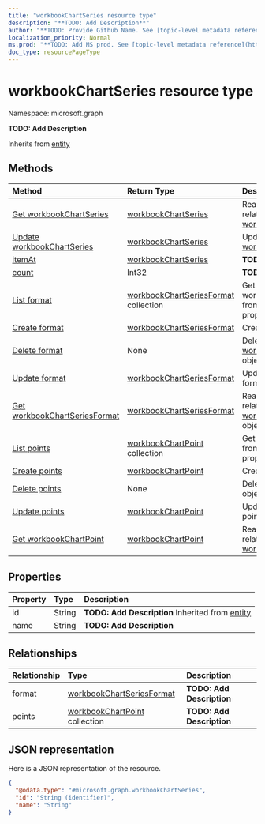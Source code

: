 ```yaml
---
title: "workbookChartSeries resource type"
description: "**TODO: Add Description**"
author: "**TODO: Provide Github Name. See [topic-level metadata reference](https://msgo.azurewebsites.net/add/document/guidelines/metadata.html#topic-level-metadata)**"
localization_priority: Normal
ms.prod: "**TODO: Add MS prod. See [topic-level metadata reference](https://msgo.azurewebsites.net/add/document/guidelines/metadata.html#topic-level-metadata)**"
doc_type: resourcePageType
---
```


# workbookChartSeries resource type


Namespace: microsoft.graph

**TODO: Add Description**


Inherits from [entity](../resources/entity.md)

## Methods
|Method|Return Type|Description|
|:---|:---|:---|
|[Get workbookChartSeries](../api/workbookchartseries-get.md)|[workbookChartSeries](../resources/workbookchartseries.md)|Read the properties and relationships of a [workbookChartSeries](../resources/workbookchartseries.md) object.|
|[Update workbookChartSeries](../api/workbookchartseries-update.md)|[workbookChartSeries](../resources/workbookchartseries.md)|Update the properties of a [workbookChartSeries](../resources/workbookchartseries.md) object.|
|[itemAt](../api/workbookchartseries-itemat.md)|[workbookChartSeries](../resources/workbookchartseries.md)|**TODO: Add Description**|
|[count](../api/workbookchartseries-count.md)|Int32|**TODO: Add Description**|
|[List format](../api/workbookchartseries-list-format.md)|[workbookChartSeriesFormat](../resources/workbookchartseriesformat.md) collection|Get the workbookChartSeriesFormats from the format navigation property.|
|[Create format](../api/workbookchartseries-post-format.md)|[workbookChartSeriesFormat](../resources/workbookchartseriesformat.md)|Create a new format object.|
|[Delete format](../api/workbookchartseries-delete-format.md)|None|Delete a [workbookChartSeriesFormat](../resources/workbookchartseriesformat.md) object.|
|[Update format](../api/workbookchartseries-update-format.md)|[workbookChartSeriesFormat](../resources/workbookchartseriesformat.md)|Update the properties of a format object.|
|[Get workbookChartSeriesFormat](../api/workbookchartseriesformat-get.md)|[workbookChartSeriesFormat](../resources/workbookchartseriesformat.md)|Read the properties and relationships of a [workbookChartSeriesFormat](../resources/workbookchartseriesformat.md) object.|
|[List points](../api/workbookchartseries-list-points.md)|[workbookChartPoint](../resources/workbookchartpoint.md) collection|Get the workbookChartPoints from the points navigation property.|
|[Create points](../api/workbookchartseries-post-points.md)|[workbookChartPoint](../resources/workbookchartpoint.md)|Create a new points object.|
|[Delete points](../api/workbookchartseries-delete-points.md)|None|Delete a [workbookChartPoint](../resources/workbookchartpoint.md) object.|
|[Update points](../api/workbookchartseries-update-points.md)|[workbookChartPoint](../resources/workbookchartpoint.md)|Update the properties of a points object.|
|[Get workbookChartPoint](../api/workbookchartpoint-get.md)|[workbookChartPoint](../resources/workbookchartpoint.md)|Read the properties and relationships of a [workbookChartPoint](../resources/workbookchartpoint.md) object.|

## Properties
|Property|Type|Description|
|:---|:---|:---|
|id|String|**TODO: Add Description** Inherited from [entity](../resources/entity.md)|
|name|String|**TODO: Add Description**|

## Relationships
|Relationship|Type|Description|
|:---|:---|:---|
|format|[workbookChartSeriesFormat](../resources/workbookchartseriesformat.md)|**TODO: Add Description**|
|points|[workbookChartPoint](../resources/workbookchartpoint.md) collection|**TODO: Add Description**|

## JSON representation
Here is a JSON representation of the resource.
<!-- {
  "blockType": "resource",
  "keyProperty": "id",
  "@odata.type": "microsoft.graph.workbookChartSeries",
  "baseType": "microsoft.graph.entity",
  "openType": false
}
-->
``` json
{
  "@odata.type": "#microsoft.graph.workbookChartSeries",
  "id": "String (identifier)",
  "name": "String"
}
```

